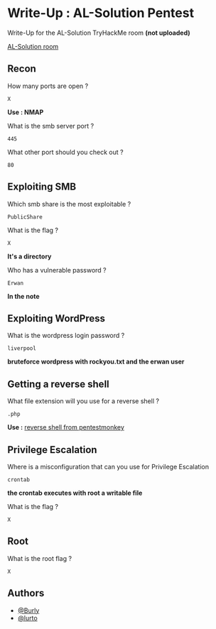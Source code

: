 
# Write-Up : AL-Solution Pentest

Write-Up for the AL-Solution TryHackMe room **(not uploaded)**

[AL-Solution room](https://github.com/lurto) 



## Recon

How many ports are open ?

```
X
```
**Use : NMAP**

What is the smb server port ?

```
445
```

What other port should you check out ?

```
80
```

## Exploiting SMB

Which smb share is the most exploitable ?

```
PublicShare
```

What is the flag ?

```
X
```
**It's a directory**

Who has a vulnerable password ? 

```
Erwan
```
**In the note**

## Exploiting WordPress

What is the wordpress login password ?

```
liverpool
```
**bruteforce wordpress with rockyou.txt and the erwan user**

## Getting a reverse shell

What file extension will you use for a reverse shell ?

```
.php
```
**Use :** [reverse shell from pentestmonkey](https://github.com/pentestmonkey/php-reverse-shell) 

## Privilege Escalation

Where is a misconfiguration that can you use for Privilege Escalation

```
crontab
```
**the crontab executes with root a writable file**

What is the flag ?

```
X
```

## Root

What is the root flag ?

```
X
```
## Authors

- [@Burly](https://github.com/Burly0)
- [@lurto](https://www.github.com/lurto)

